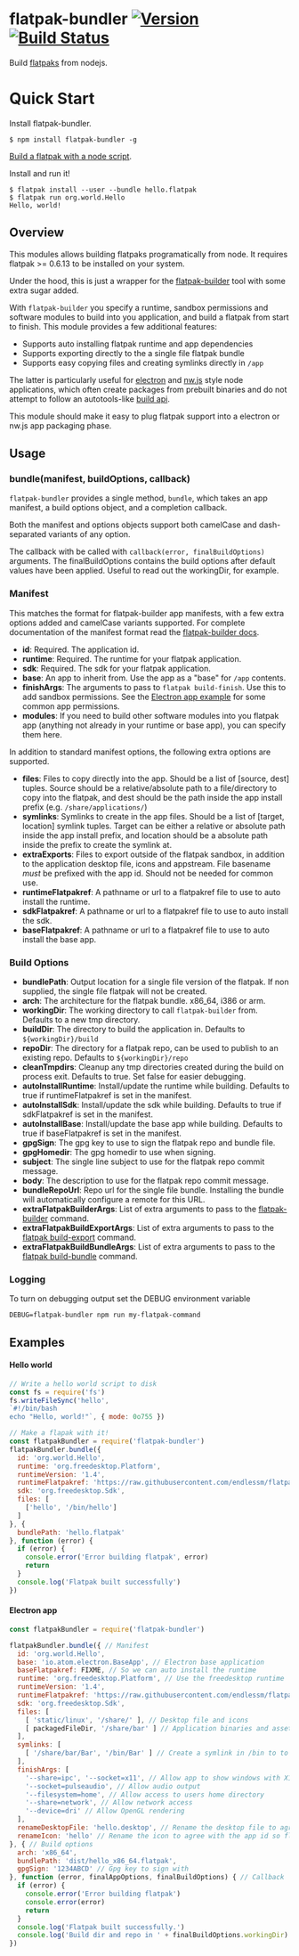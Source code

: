 # flatpak-bundler [![Version](https://img.shields.io/npm/v/flatpak-bundler.svg)](https://www.npmjs.com/package/flatpak-bundler) [![Build Status](https://img.shields.io/travis/endlessm/flatpak-bundler/master.svg)](http://travis-ci.org/endlessm/flatpak-bundler)
Build [flatpaks](http://flatpak.org/) from nodejs.

# Quick Start

Install flatpak-bundler.
```shell
$ npm install flatpak-bundler -g
```

[Build a flatpak with a node script](#hello-world).

Install and run it!
```shell
$ flatpak install --user --bundle hello.flatpak
$ flatpak run org.world.Hello
Hello, world!
```

## Overview
This modules allows building flatpaks programatically from node. It requires
flatpak >= 0.6.13 to be installed on your system.

Under the hood, this is just a wrapper for the [flatpak-builder](http://flatpak.org/flatpak/flatpak-docs.html#flatpak-builder)
tool with some extra sugar added.

With `flatpak-builder` you specify a runtime, sandbox permissions and software
modules to build into you application, and build a flatpak from start to finish.
This module provides a few additional features:

 - Supports auto installing flatpak runtime and app dependencies
 - Supports exporting directly to the a single file flatpak bundle
 - Supports easy copying files and creating symlinks directly in `/app`

The latter is particularly useful for [electron](http://electron.atom.io/) and
[nw.js](http://nwjs.io/) style node applications, which often create packages
from prebuilt binaries and do not attempt to follow an autotools-like
[build api](https://github.com/cgwalters/build-api).

This module should make it easy to plug flatpak support into a electron or nw.js
app packaging phase.

## Usage

### bundle(manifest, buildOptions, callback)

`flatpak-bundler` provides a single method, `bundle`, which takes an app
manifest, a build options object, and a completion callback.

Both the manifest and options objects support both camelCase and dash-separated
variants of any option.

The callback with be called with `callback(error, finalBuildOptions)` arguments.
The finalBuildOptions contains the build options after default values have been
applied. Useful to read out the workingDir, for example.

### Manifest
This matches the format for flatpak-builder app manifests, with a few extra
options added and camelCase variants supported. For complete documentation
of the manifest format read the [flatpak-builder docs](http://flatpak.org/flatpak/flatpak-docs.html#flatpak-builder).

 - **id**: Required. The application id.
 - **runtime**: Required. The runtime for your flatpak application.
 - **sdk**: Required. The sdk for your flatpak application.
 - **base**: An app to inherit from. Use the app as a "base" for `/app`
   contents.
 - **finishArgs**: The arguments to pass to `flatpak build-finish`. Use this to
   add sandbox permissions. See the [Electron app example](#electron-app) for
   some common app permissions.
 - **modules**: If you need to build other software modules into you flatpak app
   (anything not already in your runtime or base app), you can specify them
   here.

In addition to standard manifest options, the following extra options are
supported.
 - **files**: Files to copy directly into the app. Should be a list of [source,
   dest] tuples. Source should be a relative/absolute path to a file/directory
   to copy into the flatpak, and dest should be the path inside the app install
   prefix (e.g. `/share/applications/`)
 - **symlinks**: Symlinks to create in the app files. Should be a list of
   [target, location] symlink tuples. Target can be either a relative or
   absolute path inside the app install prefix, and location should be a
   absolute path inside the prefix to create the symlink at.
 - **extraExports**: Files to export outside of the flatpak sandbox, in addition
   to the application desktop file, icons and appstream. File basename *must*
   be prefixed with the app id. Should not be needed for common use.
 - **runtimeFlatpakref**: A pathname or url to a flatpakref file to use to auto
   install the runtime.
 - **sdkFlatpakref**: A pathname or url to a flatpakref file to use to auto
   install the sdk.
 - **baseFlatpakref**: A pathname or url to a flatpakref file to use to auto
   install the base app.

### Build Options
 - **bundlePath**: Output location for a single file version of the flatpak. If
   non supplied, the single file flatpak will not be created.
 - **arch**: The architecture for the flatpak bundle. x86_64, i386 or arm.
 - **workingDir**: The working directory to call `flatpak-builder` from.
   Defaults to a new tmp directory.
 - **buildDir**: The directory to build the application in. Defaults to
   `${workingDir}/build`
 - **repoDir**: The directory for a flatpak repo, can be used to publish to an
   existing repo. Defaults to `${workingDir}/repo`
 - **cleanTmpdirs**: Cleanup any tmp directories created during the build on
   process exit. Defaults to true. Set false for easier debugging.
 - **autoInstallRuntime**: Install/update the runtime while building. Defaults
   to true if runtimeFlatpakref is set in the manifest.
 - **autoInstallSdk**: Install/update the sdk while building. Defaults
   to true if sdkFlatpakref is set in the manifest.
 - **autoInstallBase**: Install/update the base app while building. Defaults
   to true if baseFlatpakref is set in the manifest.
 - **gpgSign**: The gpg key to use to sign the flatpak repo and bundle file.
 - **gpgHomedir**: The gpg homedir to use when signing.
 - **subject**: The single line subject to use for the flatpak repo commit
   message.
 - **body**: The description to use for the flatpak repo commit message.
 - **bundleRepoUrl**: Repo url for the single file bundle. Installing the bundle
   will automatically configure a remote for this URL.
 - **extraFlatpakBuilderArgs**: List of extra arguments to pass to the
   [flatpak-builder](http://flatpak.org/flatpak/flatpak-docs.html#flatpak-builder) command.
 - **extraFlatpakBuildExportArgs**: List of extra arguments to pass to the
   [flatpak build-export](http://flatpak.org/flatpak/flatpak-docs.html#flatpak-build-export) command.
 - **extraFlatpakBuildBundleArgs**: List of extra arguments to pass to the
   [flatpak build-bundle](http://flatpak.org/flatpak/flatpak-docs.html#flatpak-build-bundle) command.

### Logging
To turn on debugging output set the DEBUG environment variable
```
DEBUG=flatpak-bundler npm run my-flatpak-command
```

## Examples

#### Hello world

```js
// Write a hello world script to disk
const fs = require('fs')
fs.writeFileSync('hello',
`#!/bin/bash
echo "Hello, world!"`, { mode: 0o755 })

// Make a flapak with it!
const flatpakBundler = require('flatpak-bundler')
flatpakBundler.bundle({
  id: 'org.world.Hello',
  runtime: 'org.freedesktop.Platform',
  runtimeVersion: '1.4',
  runtimeFlatpakref: 'https://raw.githubusercontent.com/endlessm/flatpak-bundler/master/refs/freedesktop-runtime-1.4.flatpakref',
  sdk: 'org.freedesktop.Sdk',
  files: [
    ['hello', '/bin/hello']
  ]
}, {
  bundlePath: 'hello.flatpak'
}, function (error) {
  if (error) {
    console.error('Error building flatpak', error)
    return
  }
  console.log('Flatpak built successfully')
})
```

#### Electron app

```js
const flatpakBundler = require('flatpak-bundler')

flatpakBundler.bundle({ // Manifest
  id: 'org.world.Hello',
  base: 'io.atom.electron.BaseApp', // Electron base application
  baseFlatpakref: FIXME, // So we can auto install the runtime
  runtime: 'org.freedesktop.Platform', // Use the freedesktop runtime
  runtimeVersion: '1.4',
  runtimeFlatpakref: 'https://raw.githubusercontent.com/endlessm/flatpak-bundler/master/refs/freedesktop-runtime-1.4.flatpakref',
  sdk: 'org.freedesktop.Sdk',
  files: [
    [ 'static/linux', '/share/' ], // Desktop file and icons
    [ packagedFileDir, '/share/bar' ] // Application binaries and assets
  ],
  symlinks: [
    [ '/share/bar/Bar', '/bin/Bar' ] // Create a symlink in /bin to to app executable
  ],
  finishArgs: [
    '--share=ipc', '--socket=x11', // Allow app to show windows with X11
    '--socket=pulseaudio', // Allow audio output
    '--filesystem=home', // Allow access to users home directory
    '--share=network', // Allow network access
    '--device=dri' // Allow OpenGL rendering
  ],
  renameDesktopFile: 'hello.desktop', // Rename the desktop file to agree with the app id so flatpak will export it
  renameIcon: 'hello' // Rename the icon to agree with the app id so flatpak will export it
}, { // Build options
  arch: 'x86_64',
  bundlePath: 'dist/hello_x86_64.flatpak',
  gpgSign: '1234ABCD' // Gpg key to sign with
}, function (error, finalAppOptions, finalBuildOptions) { // Callback
  if (error) {
    console.error('Error building flatpak')
    console.error(error)
    return
  }
  console.log('Flatpak built successfully.')
  console.log('Build dir and repo in ' + finalBuildOptions.workingDir)
})
```
